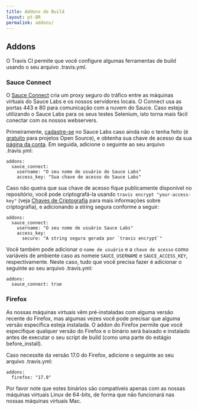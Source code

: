 ```yaml
---
title: Addons de Build
layout: pt-BR
permalink: addons/
---
```


<div id="toc"></div>

## Addons

O Travis CI permite que você configure algumas ferramentas de build usando o seu arquivo .travis.yml.

### Sauce Connect

O [Sauce Connect][sauce-connect] cria um proxy seguro do tráfico entre as máquinas virtuais do Sauce Labs e os nossos servidores locais. O Connect usa as portas 443 e 80 para comunicação com a nuvem do Sauce. Caso esteja utilizando o Sauce Labs para os seus testes Selenium, isto torna mais fácil conectar com os nossos webservers.

[sauce-connect]: https://saucelabs.com/connect

Primeiramente, [cadastre-se][sauce-sign-up] no Sauce Labs caso ainda não o tenha feito (é [gratuito][open-sauce] para projetos Open Source), e obtenha sua chave de acesso da sua [página da conta][sauce-account]. Em seguida, adicione o seguinte ao seu arquivo .travis.yml:

    addons:
      sauce_connect:
        username: "O seu nome de usuário do Sauce Labs"
        access_key: "Sua chave de acesso do Sauce Labs"

[sauce-sign-up]: https://saucelabs.com/signup/plan/free
[sauce-account]: https://saucelabs.com/account
[open-sauce]: https://saucelabs.com/signup/plan/OSS

Caso não queira que sua chave de acesso fique publicamente disponível no repositório, você pode criptografá-la usando `travis encrypt "your-access-key"` (veja [Chaves de Criptografia][encryption-keys] para mais informações sobre criptografia), e adicionando a string segura conforme a seguir:

    addons:
      sauce_connect:
        username: "O seu nome de usuário Sauce Labs"
        access_key:
          secure: "A string segura gerada por `travis encrypt`"

Você também pode adicionar o `nome de usuário` e a `chave de acesso` como variáveis de ambiente caso as nomeie `SAUCE_USERNAME` e `SAUCE_ACCESS_KEY`, respectivamente. Neste caso, tudo que você precisa fazer é adicionar o seguinte ao seu arquivo .travis.yml:

    addons:
      sauce_connect: true

[encryption-keys]: http://about.travis-ci.org/pt-BR/user/encryption-keys/

### Firefox

As nossas máquinas virtuais vêm pré-instaladas com alguma versão recente do Firefox, mas algumas vezes você pode precisar que alguma versão específica esteja instalada. O addon do Firefox permite que você especifique qualquer versão do Firefox e o binário será baixado e instalado antes de executar o seu script de build (como uma parte do estágio before_install).

Caso necessite da versão 17.0 do Firefox, adicione o seguinte ao seu arquivo .travis.yml:

    addons:
      firefox: "17.0"

Por favor note que estes binários são compatíveis apenas com as nossas máquinas virtuais Linux de 64-bits, de forma que não funcionará nas nossas máquinas virtuais Mac.
